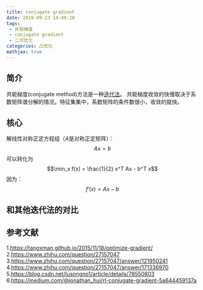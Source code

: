 ```yaml
---
title: conjugate gradient
date: 2019-09-23 14:49:28
tags:
 - 共轭梯度
 - conjugate gradient
 - 二次优化
categories: 凸优化
mathjax: true
---
```


## 简介
共轭梯度(conjugate method)方法是一种[迭代法](https://mxxhcm.github.io/2019/09/23/%E8%BF%AD%E4%BB%A3%E6%B3%95/)。
共轭梯度收敛的快慢取决于系数矩阵谱分解的情况。特征集集中，系数矩阵的条件数很小，收敛的就快。

## 核心
解线性对称正定方程组（$A$是对称正定矩阵）：
$$Ax=b$$
可以转化为
$$\min_x f(x) = \frac{1}{2} x^T Ax - b^T x$$
因为：
$$f'(x) = Ax-b$$


## 和其他迭代法的对比

## 参考文献
1.https://tangxman.github.io/2015/11/18/optimize-gradient/
2.https://www.zhihu.com/question/27157047
3.https://www.zhihu.com/question/27157047/answer/121950241
4.https://www.zhihu.com/question/27157047/answer/171336970
5.https://blog.csdn.net/lusongno1/article/details/78550803
6.https://medium.com/@jonathan_hui/rl-conjugate-gradient-5a644459137a
